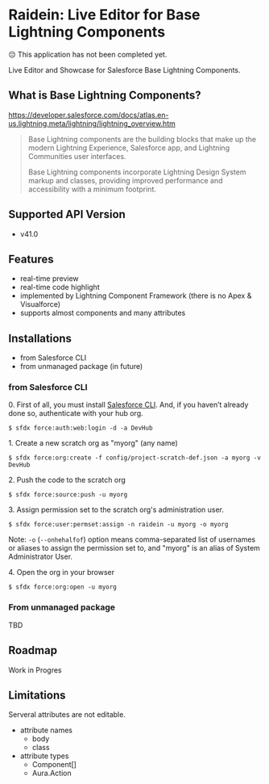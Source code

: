 # Raidein: Live Editor for Base Lightning Components

:pensive: This application has not been completed yet.

Live Editor and Showcase for Salesforce Base Lightning Components.

## What is Base Lightning Components?

https://developer.salesforce.com/docs/atlas.en-us.lightning.meta/lightning/lightning_overview.htm

> Base Lightning components are the building blocks that make up the modern Lightning Experience, Salesforce app, and Lightning Communities user interfaces.  
>
> Base Lightning components incorporate Lightning Design System markup and classes, providing improved performance and accessibility with a minimum footprint.

## Supported API Version

- v41.0

## Features

- real-time preview
- real-time code highlight
- implemented by Lightning Component Framework (there is no Apex & Visualforce)
- supports almost components and many attributes

## Installations

- from Salesforce CLI
- from unmanaged package (in future)

### from Salesforce CLI

0\. First of all, you must install [Salesforce CLI](https://developer.salesforce.com/ja/tools/sfdxcli). And, if you haven’t already done so, authenticate with your hub org.

```
$ sfdx force:auth:web:login -d -a DevHub
```

1\. Create a new scratch org as "myorg" (any name)

```
$ sfdx force:org:create -f config/project-scratch-def.json -a myorg -v DevHub
```

2\. Push the code to the scratch org

```
$ sfdx force:source:push -u myorg
```

3\. Assign permission set to the scratch org's administration user.

```
$ sfdx force:user:permset:assign -n raidein -u myorg -o myorg
```

Note: ``-o`` (``--onhehalfof``) option means comma-separated list of usernames or aliases to assign the permission set to, and "myorg" is an alias of System Administrator User.

4\. Open the org in your browser

```
$ sfdx force:org:open -u myorg
```

### From unmanaged package

TBD

## Roadmap

Work in Progres

## Limitations

Serveral attributes are not editable.

- attribute names
  - body
  - class
- attribute types
  - Component[]
  - Aura.Action
